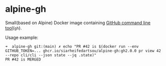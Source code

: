 # alpine-gh

Small(based on Alpine) Docker image containing [GitHub command line tool](https://github.com/cli/cli)(`gh`).

Usage example:
```
➜  alpine-gh git:(main) ✗ echo "PR #42 is $(docker run --env GITHUB_TOKEN=... ghcr.io/siarheifedartsou/alpine-gh:gh2.0.0 pr view 42 --repo cli/cli --json state --jq .state)"
PR #42 is MERGED
```